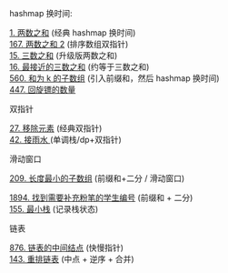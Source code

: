 hashmap 换时间:

<div class="outerlink">
<a href="../_leetcode/1.html">1. 两数之和</a> (经典 hashmap 换时间) <br>
<a href="../_leetcode/167.html">167. 两数之和 2</a> (排序数组双指针) <br>
<a href="../_leetcode/15.html">15. 三数之和</a> (升级版两数之和)<br>
<a href="../_leetcode/16.html">16. 最接近的三数之和</a> (约等于三数之和)<br>
<a href="../_leetcode/560.html">560. 和为 k 的子数组</a> (引入前缀和，然后 hashmap 换时间) <br>
<a href="../_leetcode/447/">447. 回旋镖的数量</a><br>
</div>

双指针

<div class="outerlink">
<a href="../_leetcode/27.html">27. 移除元素</a> (经典双指针) <br>
<a href="../_leetcode/42.html">42. 接雨水 </a> (单调栈/dp+双指针) <br>
</div>

滑动窗口

<div class="outerlink">
<a href="../_leetcode/209/">209. 长度最小的子数组</a> (前缀和+二分 / 滑动窗口)<br>
</div>

<a href="../_leetcode/1894/">1894. 找到需要补充粉笔的学生编号</a> (前缀和 + 二分) <br>
<a href="../_leetcode/155/">155. 最小栈</a> (记录栈状态)<br>

链表

<div class="outerlink">
<a href="../_leetcode/876/">876. 链表的中间结点</a> (快慢指针) <br>
<a href="../_leetcode/143/">143. 重排链表</a> (中点 + 逆序 + 合并) <br>
</div>
